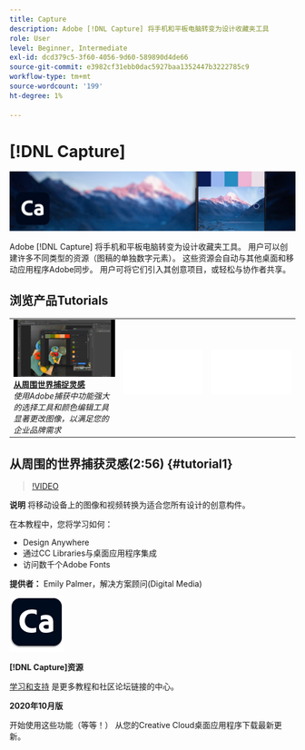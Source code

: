 ```yaml
---
title: Capture
description: Adobe [!DNL Capture] 将手机和平板电脑转变为设计收藏夹工具
role: User
level: Beginner, Intermediate
exl-id: dcd379c5-3f60-4056-9d60-589890d4de66
source-git-commit: e3982cf31ebb0dac5927baa1352447b3222785c9
workflow-type: tm+mt
source-wordcount: '199'
ht-degree: 1%

---
```


# [!DNL Capture]

![英雄图像教程](../assets/Capture.jpg)

Adobe [!DNL Capture] 将手机和平板电脑转变为设计收藏夹工具。 用户可以创建许多不同类型的资源（图稿的单独数字元素）。   这些资源会自动与其他桌面和移动应用程序Adobe同步。 用户可将它们引入其创意项目，或轻松与协作者共享。

## 浏览产品Tutorials

<table style="table-layout:fixed">
<tr>
 <td>
   <a href="capture.md#tutorial1">
      <img alt="从周围世界捕捉灵感" src="../assets/capture_palmer_thumbnail.jpg" />
   </a>
    <div>
   <a href="capture.md#tutorial1"><strong>从周围世界捕捉灵感</strong></a>
    </div>
    <em>使用Adobe捕获中功能强大的选择工具和颜色编辑工具显著更改图像，以满足您的企业品牌需求</em>
    <br>
  </td>
  <td>
    <img alt="间隔条" src="../assets/Whitespacer.png" />
    <div>
    <br>
  </td>
  <td>
    <img alt="间隔条" src="../assets/Whitespacer.png" />
    <div>
    <br>
  </td>
</tr>
</table>

## 从周围的世界捕获灵感(2:56) {#tutorial1}

>[!VIDEO](https://video.tv.adobe.com/v/326825?hidetitle=true)

**说明**
将移动设备上的图像和视频转换为适合您所有设计的创意构件。

在本教程中，您将学习如何：
* Design Anywhere
* 通过CC Libraries与桌面应用程序集成
* 访问数千个Adobe Fonts

**提供者：**
Emily Palmer，解决方案顾问(Digital Media)

![Capture徽标](../assets/ca_appicon_96.png)

**[!DNL Capture]资源**

[学习和支持](https://helpx.adobe.com/mobile-apps/help/capture-faq.html) 是更多教程和社区论坛链接的中心。

**2020年10月版**

开始使用这些功能（等等！） 从您的Creative Cloud桌面应用程序下载最新更新。
